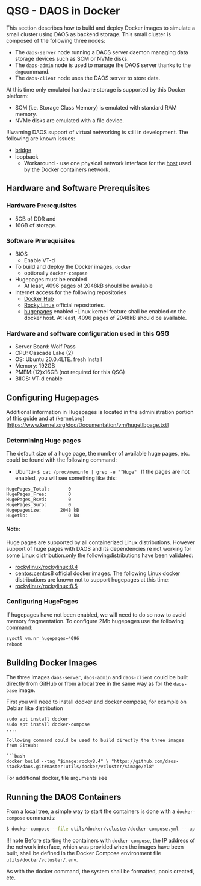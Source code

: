 # QSG - DAOS in Docker

This section describes how to build and deploy Docker images to simulate a small cluster using DAOS as backend storage.  This small cluster is composed of the following three nodes:

- The `daos-server` node running a DAOS server daemon managing data storage devices such as SCM or
  NVMe disks.
- The `daos-admin` node is used to manage the DAOS server thanks to the `dmg`command.
- The `daos-client` node uses the DAOS server to store data.

At this time only emulated hardware storage is supported by this Docker platform:

- SCM (i.e. Storage Class Memory) is emulated with standard RAM memory.
- NVMe disks are emulated with a file device.

!!!warning
DAOS support of virtual networking is still in development. The following are known issues:
- [bridge](https://docs.docker.com/network/bridge/) 
- loopback
	- Workaround - use one physical network interface for the [host](https://docs.docker.com/network/host/) used by the Docker containers network.

## Hardware and Software Prerequisites
### Hardware Prerequisites
- 5GB of DDR and 
- 16GB of storage.

### Software Prerequisites
- BIOS
	- Enable VT-d 
- To build and deploy the Docker images, `docker` 
	- optionally `docker-compose`
- Hugepages must be enabled
	- At least, 4096 pages of 2048kB should be available 
- Internet access for the following repositories
	- [Docker Hub](https://hub.docker.com/) 
	- [Rocky Linux](https://rockylinux.org/) official repositories.  
	- [hugepages](https://www.kernel.org/doc/Documentation/vm/hugetlbpage.txt) enabled
		-Linux kernel feature shall be enabled on the docker host. At least, 4096 pages of 2048kB should be available. 

### Hardware and software configuration used in this QSG
- Server Board: Wolf Pass
- CPU: Cascade Lake (2)
- OS: Ubuntu 20.0.4LTE. fresh Install
- Memory: 192GB 
- PMEM:(12)x16GB (not required for this QSG)
- BIIOS: VT-d enable

## Configuring Hugepages
Additional information in Hugepages is located in the administration portion of this guide <need link> and at (kernel.org)[https://www.kernel.org/doc/Documentation/vm/hugetlbpage.txt]
	
### Determining Huge pages
The default size of a huge page, the number of available huge pages, etc. could be found with the following command: 
- Ubuntu- ```$ cat /proc/meminfo | grep -e "^Huge" ```
If the pages are not enabled, you will see something like this:
```
HugePages_Total:       0
HugePages_Free:        0
HugePages_Rsvd:        0
HugePages_Surp:        0
Hugepagesize:       2048 kB
Hugetlb:               0 kB
```

#### Note: 
Huge pages are supported by all containerized Linux distributions. However support of huge pages 
with DAOS and its dependencies re not working for some Linux distribution.only the followingdistributions have
been validated:
- [rockylinux/rockylinux:8.4](https://hub.docker.com/r/rockylinux/rockylinux) 
- [centos:centos8](https://hub.docker.com/_/centos) official docker images.
The following Linux docker distributions are known not to support hugepages at this time:
- [rockylinux/rockylinux:8.5](https://hub.docker.com/r/rockylinux/rockylinux)

### Configuring HugePages
If hugepages have not been enabled, we will need to do so now to avoid memory fragmentation. To configure
2Mb hugepages use the following command:
```bash
sysctl vm.nr_hugepages=4096
reboot
```

## Building Docker Images
The three images `daos-server`, `daos-admin` and `daos-client` could be built directly from GitHub
or from a local tree in the same way as for the `daos-base` image.

First you will need to install docker and docker compose, for example on Debian like distribution

```
sudo apt install docker
sudo apt install docker-compose
....

Following command could be used to build directly the three images from GitHub:

```bash
docker build --tag "$image:rocky8.4" \ "https://github.com/daos-stack/daos.git#master:utils/docker/vcluster/$image/el8"
```
For additional docker, file arguments see <link>
	
## Running the DAOS Containers
From a local tree, a simple way to start the containers is done with a `docker-compose` commands:

```bash
$ docker-compose --file utils/docker/vcluster/docker-compose.yml -- up --detach
```

!!! note
    Before starting the containers with `docker-compose`, the IP address of the network interface,
    which was provided when the images have been built, shall be defined in the Docker
    Compose environment file `utils/docker/vcluster/.env`.

As with the docker command, the system shall be formatted, pools created, etc.

